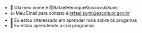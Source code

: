 - 👋 Olá meu nome é @RafaelHenriqueKlossovskiSumi
-  👍 Meu Email para contato é:rafael.sumi@escola.pr.gov.br
- 👀 Eu estou interessado em aprender mais sobre os progamas 
- 🌱 Eu estou aprendendo  a cria programas 


